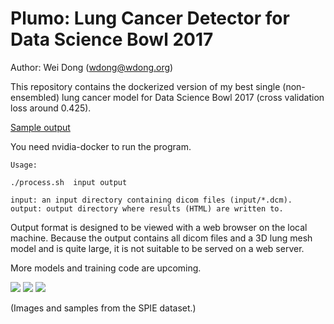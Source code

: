 # Plumo: Lung Cancer Detector for Data Science Bowl 2017

Author: Wei Dong (wdong@wdong.org)

This repository contains the dockerized version of my best
single (non-ensembled) lung cancer model for Data Science Bowl 2017
(cross validation loss around 0.425).

[Sample output](http://aaalgo.com/demos/plumo/plumo-example.zip)

You need nvidia-docker to run the program.

```
Usage:

./process.sh  input output

input: an input directory containing dicom files (input/*.dcm).
output: output directory where results (HTML) are written to.
```
Output format is designed to be viewed with a web browser on the local
machine.  Because the output contains all dicom files and a 3D lung mesh
model and is quite large, it is not suitable to be served on a web
server.

More models and training code are upcoming.

![](http://www.aaalgo.com/demos/plumo/plumo1.png)
![](http://www.aaalgo.com/demos/plumo/plumo2.png)
![](http://www.aaalgo.com/demos/plumo/plumo3.png)

(Images and samples from the SPIE dataset.)
